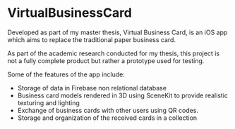 # VirtualBusinessCard

Developed as part of my master thesis, Virtual Business Card, is an iOS app which aims to replace the traditional paper business card. 

As part of the academic research conducted for my thesis, this project is not a fully complete product but rather a prototype used for testing. 

Some of the features of the app include:
- Storage of data in Firebase non relational database
- Business card models rendered in 3D using SceneKit to provide realistic texturing and lighting 
- Exchange of business cards with other users using QR codes. 
- Storage and organization of the received cards in a collection

